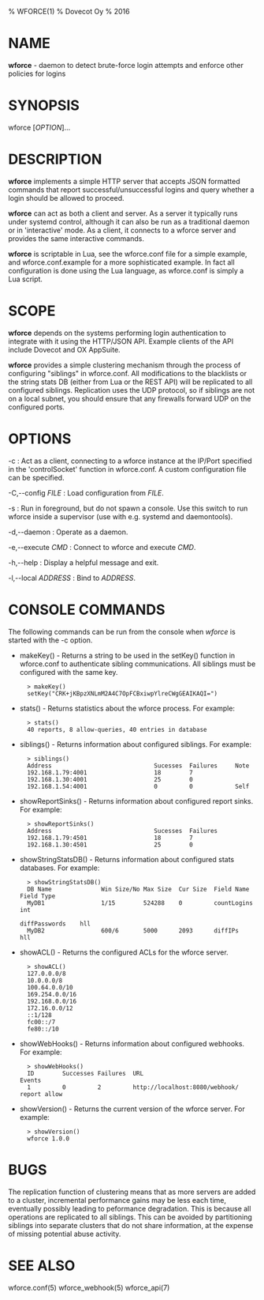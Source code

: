 % WFORCE(1)
% Dovecot Oy
% 2016

# NAME
**wforce** - daemon to detect brute-force login attempts and enforce other policies for logins

# SYNOPSIS
wforce [*OPTION*]... 

# DESCRIPTION
**wforce** implements a simple HTTP server that accepts JSON formatted commands 
that report successful/unsuccessful logins and query whether a login should be 
allowed to proceed. 

**wforce** can act as both a client and server. As a server it typically runs
under systemd control, although it can also be run as a traditional daemon
or in 'interactive' mode. As a client, it connects to a wforce server and
provides the same interactive commands.

**wforce** is scriptable in Lua, see the wforce.conf file for a simple example,
and wforce.conf.example for a more sophisticated example. In fact all
configuration is done using the Lua language, as wforce.conf is simply a
Lua script.

# SCOPE
**wforce** depends on the systems performing login authentication to integrate
with it using the HTTP/JSON API. Example clients of the API include Dovecot
and OX AppSuite.

**wforce** provides a simple clustering mechanism through the process of 
configuring "siblings" in wforce.conf. All modifications to the
blacklists or the string stats DB (either from Lua or the REST API)
will be replicated to all configured siblings. Replication uses the
UDP protocol, so if siblings are not on a local subnet, you should
ensure that any firewalls forward UDP on the configured ports.

# OPTIONS
-c 
:    Act as a client, connecting to a wforce instance at the IP/Port 
     specified in the 'controlSocket' function in wforce.conf. A
     custom configuration file can be specified.

-C,--config *FILE*
:    Load configuration from *FILE*.

-s
:    Run in foreground, but do not spawn a console. Use this switch to run
     wforce inside a supervisor (use with e.g. systemd and daemontools).

-d,--daemon
:    Operate as a daemon.

-e,--execute *CMD*
:    Connect to wforce and execute *CMD*.

-h,--help
:    Display a helpful message and exit.

-l,--local *ADDRESS*
:    Bind to *ADDRESS*.

# CONSOLE COMMANDS

The following commands can be run from the console when *wforce* is
started with the -c option.

* makeKey() - Returns a string to be used in the setKey() function in
  wforce.conf to authenticate sibling communications. All siblings
  must be configured with the same key.

		> makeKey()
		setKey("CRK+jKBpzXNLmM2A4C7OpFCBxiwpYlreCWgGEAIKAQI=")


* stats() - Returns statistics about the wforce process. For example:

		> stats()
		40 reports, 8 allow-queries, 40 entries in database

* siblings() - Returns information about configured siblings. For
  example:

		> siblings()
		Address                             Sucesses  Failures     Note
		192.168.1.79:4001                   18        7              
		192.168.1.30:4001                   25        0              
		192.168.1.54:4001                   0         0            Self

* showReportSinks() - Returns information about configured report sinks. For
  example:

		> showReportSinks()
		Address                             Sucesses  Failures
		192.168.1.79:4501                   18        7
		192.168.1.30:4501                   25        0

* showStringStatsDB() - Returns information about configured stats
  databases. For example:

		> showStringStatsDB()
		DB Name              Win Size/No Max Size  Cur Size  Field Name       Field Type
		MyDB1                1/15        524288    0         countLogins      int
		                                                     diffPasswords    hll
		MyDB2                600/6       5000      2093      diffIPs          hll

* showACL() - Returns the configured ACLs for the wforce server.

		> showACL()
		127.0.0.0/8
		10.0.0.0/8
		100.64.0.0/10
		169.254.0.0/16
		192.168.0.0/16
		172.16.0.0/12
		::1/128
		fc00::/7
		fe80::/10

* showWebHooks() - Returns information about configured webhooks. For
  example: 

		> showWebHooks()
		ID        Successes Failures  URL                            Events
		1         0         2         http://localhost:8080/webhook/ report allow

* showVersion() - Returns the current version of the wforce
  server. For example:

		> showVersion()
		wforce 1.0.0


# BUGS
The replication function of clustering means that as more servers are added to a 
cluster, incremental performance gains may be less each time, eventually
possibly leading to peformance degradation. This is because all
operations are replicated to all siblings. This can be avoided by
partitioning siblings into separate clusters that do not share
information, at the expense of missing potential abuse activity. 

# SEE ALSO
wforce.conf(5) wforce_webhook(5) wforce_api(7)

